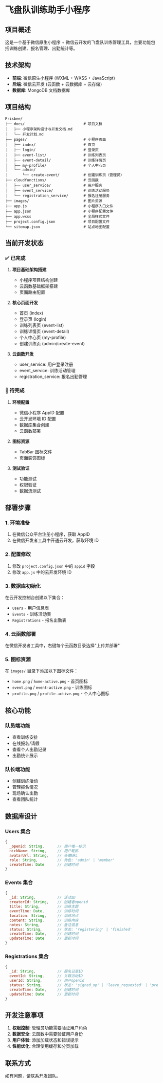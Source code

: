 # 飞盘队训练助手小程序

## 项目概述

这是一个基于微信原生小程序 + 微信云开发的飞盘队训练管理工具，主要功能包括训练创建、报名管理、出勤统计等。

## 技术架构

- **前端**: 微信原生小程序 (WXML + WXSS + JavaScript)
- **后端**: 微信云开发 (云函数 + 云数据库 + 云存储)
- **数据库**: MongoDB 文档数据库

## 项目结构

```
Frisbee/
├── docs/                           # 项目文档
│   ├── 小程序架构设计与开发文档.md
│   └── 开发计划.md
├── pages/                          # 小程序页面
│   ├── index/                      # 首页
│   ├── login/                      # 登录页
│   ├── event-list/                 # 训练列表页
│   ├── event-detail/               # 训练详情页
│   ├── my-profile/                 # 个人中心页
│   └── admin/
│       └── create-event/           # 创建训练页（管理员）
├── cloudfunctions/                 # 云函数
│   ├── user_service/               # 用户服务
│   ├── event_service/              # 训练活动服务
│   └── registration_service/       # 报名注册服务
├── images/                         # 图片资源
├── app.js                          # 小程序入口文件
├── app.json                        # 小程序配置文件
├── app.wxss                        # 全局样式文件
├── project.config.json             # 项目配置文件
└── sitemap.json                    # 站点地图配置
```

## 当前开发状态

### ✅ 已完成
1. **项目基础架构搭建**
   - 小程序项目结构创建
   - 云函数基础框架搭建
   - 页面路由配置

2. **核心页面开发**
   - 首页 (index)
   - 登录页 (login)
   - 训练列表页 (event-list)
   - 训练详情页 (event-detail)
   - 个人中心页 (my-profile)
   - 创建训练页 (admin/create-event)

3. **云函数开发**
   - user_service: 用户登录注册
   - event_service: 训练活动管理
   - registration_service: 报名出勤管理

### 🔄 待完成
1. **环境配置**
   - 微信小程序 AppID 配置
   - 云开发环境 ID 配置
   - 数据库集合创建
   - 云函数部署

2. **图标资源**
   - TabBar 图标文件
   - 页面装饰图标

3. **测试验证**
   - 功能测试
   - 权限验证
   - 数据流测试

## 部署步骤

### 1. 环境准备
1. 在微信公众平台注册小程序，获取 AppID
2. 在微信开发者工具中开通云开发，获取环境 ID

### 2. 配置修改
1. 修改 `project.config.json` 中的 `appid` 字段
2. 修改 `app.js` 中的云开发环境 ID

### 3. 数据库初始化
在云开发控制台创建以下集合：
- `Users` - 用户信息表
- `Events` - 训练活动表  
- `Registrations` - 报名出勤表

### 4. 云函数部署
在微信开发者工具中，右键每个云函数目录选择"上传并部署"

### 5. 图标资源
在 `images/` 目录下添加以下图标文件：
- `home.png` / `home-active.png` - 首页图标
- `event.png` / `event-active.png` - 训练图标
- `profile.png` / `profile-active.png` - 个人中心图标

## 核心功能

### 队员端功能
- 查看训练安排
- 在线报名/请假
- 查看个人出勤记录
- 出勤统计展示

### 队长端功能
- 创建训练活动
- 管理报名情况
- 现场确认出勤
- 查看团队统计

## 数据库设计

### Users 集合
```javascript
{
  _openid: String,      // 用户唯一标识
  nickName: String,     // 用户昵称
  avatarUrl: String,    // 头像URL
  role: String,         // 角色: 'admin' | 'member'
  createTime: Date      // 创建时间
}
```

### Events 集合
```javascript
{
  _id: String,          // 活动ID
  creatorId: String,    // 创建者openid
  title: String,        // 训练主题
  eventTime: Date,      // 训练时间
  location: String,     // 训练地点
  content: String,      // 训练内容
  notes: String,        // 备注信息
  status: String,       // 状态: 'registering' | 'finished'
  createTime: Date,     // 创建时间
  updateTime: Date      // 更新时间
}
```

### Registrations 集合
```javascript
{
  _id: String,          // 报名记录ID
  eventId: String,      // 关联活动ID
  userId: String,       // 用户openid
  status: String,       // 状态: 'signed_up' | 'leave_requested' | 'present' | 'absent'
  createTime: Date,     // 创建时间
  updateTime: Date      // 更新时间
}
```

## 开发注意事项

1. **权限控制**: 管理员功能需要验证用户角色
2. **数据安全**: 云函数中需要验证用户身份
3. **用户体验**: 添加加载状态和错误提示
4. **性能优化**: 合理使用缓存和分页加载

## 联系方式

如有问题，请联系开发团队。
